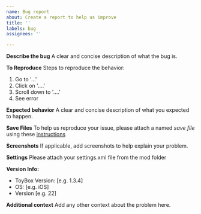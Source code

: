 ```yaml
---
name: Bug report
about: Create a report to help us improve
title: ''
labels: bug
assignees: ''

---
```


**Describe the bug**
A clear and concise description of what the bug is.

**To Reproduce**
Steps to reproduce the behavior:
1. Go to '...'
2. Click on '....'
3. Scroll down to '....'
4. See error

**Expected behavior**
A clear and concise description of what you expected to happen.

**Save Files**
To help us reproduce your issue, please attach a named *save file* using these [instructions](https://docs.github.com/en/github/writing-on-github/working-with-advanced-formatting/attaching-files)

**Screenshots**
If applicable, add screenshots to help explain your problem.

**Settings**
Please attach your settings.xml file from the mod folder

**Version Info:**
 - ToyBox Version: [e.g. 1.3.4]
 - OS: [e.g. iOS]
 - Version [e.g. 22]

**Additional context**
Add any other context about the problem here.
